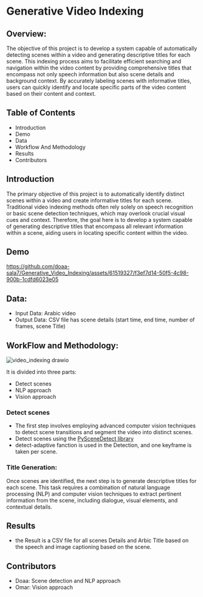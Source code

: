# Generative Video Indexing
 
## Overview:
The objective of this project is to develop a system capable of automatically detecting scenes within a video and generating descriptive titles for each scene. This indexing process aims to facilitate efficient searching and navigation within the video content by providing comprehensive titles that encompass not only speech information but also scene details and background context. By accurately labeling scenes with informative titles, users can quickly identify and locate specific parts of the video content based on their content and context.
## Table of Contents
* Introduction
* Demo
* Data
* Workflow And Methodology
* Results
* Contributors
## Introduction
The primary objective of this project is to automatically identify distinct scenes within a video and create informative titles for each scene. Traditional video indexing methods often rely solely on speech recognition or basic scene detection techniques, which may overlook crucial visual cues and context. Therefore, the goal here is to develop a system capable of generating descriptive titles that encompass all relevant information within a scene, aiding users in locating specific content within the video.
## Demo


https://github.com/doaa-sala7/Generative_Video_Indexing/assets/61519327/f3ef7d14-50f5-4c98-900b-1cdfd6023e05


## Data: 
* Input Data: Arabic video
* Output Data: CSV file has scene details (start time, end time, number of frames, scene Title)
## WorkFlow and Methodology:
![video_indexing drawio](https://github.com/doaa-sala7/Generative_Video_Indexing/assets/61519327/8102e691-93a4-4e02-99b7-44f78904d675)

It is divided into three parts:
* Detect scenes
* NLP approach
* Vision approach

### Detect scenes 
* The first step involves employing advanced computer vision techniques to detect scene transitions and segment the video into distinct scenes.
* Detect scenes using the [PySceneDetect library](https://www.scenedetect.com/)
* detect-adaptive fanction is used in the Detection, and one keyframe is taken per scene.
### Title Generation:
Once scenes are identified, the next step is to generate descriptive titles for each scene. This task requires a combination of natural language processing (NLP) and computer vision techniques to extract pertinent information from the scene, including dialogue, visual elements, and contextual details. 

## Results
* the Result is a CSV file for all scenes Details and Arbic Title based on the speech and image captioning based on the scene.

## Contributors
* Doaa: Scene detection and NLP approach
* Omar: Vision approach


